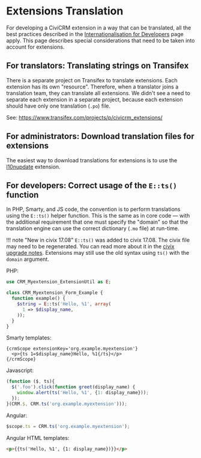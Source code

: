 # Extensions Translation

For developing a CiviCRM extension in a way that can be translated, all the best practices described in the [Internationalisation for Developers](/translation/index.md) page apply. This page describes special considerations that need to be taken into account for extensions.

## For translators: Translating strings on Transifex

There is a separate project on Transifex to translate extensions. Each extension has its own "resource". Therefore, when a translator joins a translation team, they can translate all extensions. We didn't see a need to separate each extension in a separate project, because each extension should have only one translation (`.po`) file.

See: <https://www.transifex.com/projects/p/civicrm_extensions/>

## For administrators: Download translation files for extensions

The easiest way to download translations for extensions is to use the [l10nupdate](https://github.com/cividesk/com.cividesk.l10n.update/) extension.

## For developers: Correct usage of the `E::ts()` function

In PHP, Smarty, and JS code, the convention is to perform translations using the `E::ts()` helper function. This is the same as in core code &mdash; with the additional requirement that one must specify the "domain" so that the translation engine can use the correct dictionary (`.mo` file) at run-time.

!!! note "New in civix 17.08"
    `E::ts()` was added to civix 17.08. The civix file may need to be regenerated. You can read more about it in the [civix upgrade notes](https://github.com/totten/civix/blob/master/UPGRADE.md#upgrade-to-v17081-the-big-e). Extensions may still use the old syntax using `ts()` with the `domain` argument.

PHP:

```php
use CRM_Myextension_ExtensionUtil as E;

class CRM_Myextension_Form_Example {
  function example() {
    $string = E::ts('Hello, %1', array(
      1 => $display_name,
    ));
  }
}
```
 
Smarty templates:

```smarty
{crmScope extensionKey='org.example.myextension'}
  <p>{ts 1=$display_name}Hello, %1{/ts}</p>
{/crmScope}
```

Javascript:

```js
(function ($, ts){
  $('.foo').click(function greet(display_name) {
    window.alert(ts('Hello, %1', {1: display_name}));
  });
}(CRM.$, CRM.ts('org.example.myextension')));
```

Angular:

```js
$scope.ts = CRM.ts('org.example.myextension');
```

Angular HTML templates:

```html
<p>{{ts('Hello, %1', {1: display_name})}}</p>
```
